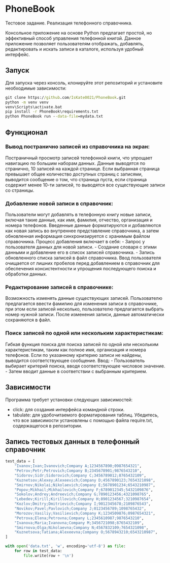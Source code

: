 # PhoneBook
Тестовое задание. Реализация телефонного справочника.

Консольное приложение на основе Python предлагает простой, но эффективный способ управления телефонной книгой. Данное приложение позволяет пользователям отображать, добавлять, редактировать и искать записи в каталоге, используя удобный интерфейс.

## Запуск
Для запуска через консоль, клонируйте этот репозиторий и установите необходимые зависимости:
```bat
git clone https://github.com/IsKate0021/PhoneBook.git
python -m venv venv
venv\Scripts\activate.bat
pip install -r PhoneBook\requirements.txt
python PhoneBook run --data-file=mydata.txt
```

## Функционал
###  Вывод постранично записей из справочника на экран:
Постраничный просмотр записей телефонной книги, что упрощает навигацию по большим наборам данных.
Данные выводятся по странично, 10 записей на каждой странице. Если выбранная страница превышает общее количество доступных страниц с записями, выводится сообщение о том, что страница пуста, если страница содержит менее 10-ти записей, то выводятся все существующие записи со страницы.

### Добавление новой записи в справочник:
Пользователи могут добавлять в телефонную книгу новые записи, включая такие данные, как имя, фамилия, отчество, организация и номера телефонов.
Введенные данные форматируются и добавляются как новая запись во внутреннее представление справочника, а затем обновленная информация синхронизируется с хранимым файлом справочника.
Процесс добавления включает в себя:
    - Запрос у пользователя данных для новой записи.
    - Создание словаря с этими данными и добавление его в список записей справочника.
    - Запись обновленного списка записей в файл справочника.
Ввод пользователя очищается от лишних пробелов перед добавлением в справочник для обеспечения консистентности и упрощения последующего поиска и обработки данных.

### Редактирование записей в справочнике:
Возможность изменять данные существующих записей.
Пользователю предлагается ввести фамилию для изменения записи в справочнике, при этом если записей несколько, пользователю предлагается выбрать номер нужной записи.
После изменения записи, данные автоматически сохраняются в файл.

###  Поиск записей по одной или нескольким характеристикам:
Гибкая функция поиска для поиска записей по одной или нескольким характеристикам, таким как полное имя, организация и номера телефонов.
Если по указанному критерию записи не найдены, выводится соответствующее сообщение.
Ввод:
    - Пользователь выбирает критерий поиска, вводя соответствующее числовое значение.
    - Затем вводит данные в соответствии с выбранным критерием.

## Зависимости
Программа требует установки следующих зависимостей:
- click:  для создания интерфейса командной строки.
- tabulate: для удобочитаемого форматирования таблиц.
Убедитесь, что все зависимости установлены с помощью файла require.txt, содержащегося в репозитории.

## Запись тестовых данных в телефонный справочник
```python
test_data = [
    "Ivanov;Ivan;Ivanovich;Company A;1234567890;0987654321",
    "Petrov;Petr;Petrovich;Company B;2345678901;9876543210",
    "Sidorov;Sidr;Sidorovich;Company C;3456789012;8765432109",
    "Kuznetsov;Alexey;Alexeevich;Company D;4567890123;7654321098",
    "Smirnov;Nikolai;Nikolaevich;Company E;5678901234;6543210987",
    "Popov;Mikhail;Mikhailovich;Company F;6789012345;5432109876",
    "Sokolov;Andrey;Andreevich;Company G;7890123456;4321098765",
    "Lebedev;Kirill;Kirillovich;Company H;8901234567;3210987654",
    "Kozlov;Dmitry;Dmitrievich;Company I;9012345678;2109876543",
    "Novikov;Pavel;Pavlovich;Company J;0123456789;1098765432",
    "Morozov;Vasiliy;Vasilievich;Company K;1234509876;0987654321",
    "Petrova;Elena;Petrovna;Company L;2345610987;9876543210",
    "Ivanova;Maria;Ivanovna;Company M;3456721098;8765432109",
    "Smirnova;Olga;Nikolaevna;Company N;4567832109;7654321098",
    "Kuznetsova;Tatiana;Alexeevna;Company O;5678943210;6543210987",
]

with open('data.txt', 'w', encoding='utf-8') as file:
    for row in test_data:
        file.write(row + '\n')
```